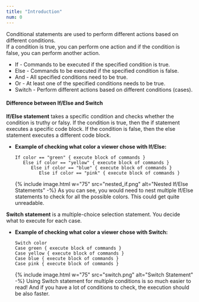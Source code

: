 ```yaml
---
title: "Introduction"
num: 0
---
```


Conditional statements are used to perform different actions based on different conditions.\
 If a condition is true, you can perform one action and if the condition is false, you can perform another action.      

- If - Commands to be executed if the specified condition is true.
- Else - Commands to be executed if the specified condition is false.
- And - All specified conditions need to be true.
- Or - At least one of the specified conditions needs to be true.
- Switch - Perform different actions based on different conditions (cases). 

#### Difference between If/Else and Switch
**If/Else statement** takes a specific condition and checks whether the condition is truthy or falsy. If the condition is true, then the if statement executes a specific code block. If the condition is false, then the else statement executes a different code block.  

  - **Example of checking what color a viewer chose with If/Else:**
    ```
    If color == "green" { execute block of commands }
       Else if color == "yellow" { execute block of commands }
          Else if color == "blue" { execute block of commands }
             Else if color == "pink" { execute block of commands }
    ```
    {% include image.html w="75" src="nested_if.png" alt="Nested If/Else Statements" -%} As you can see, you would need to nest multiple If/Else statements to check for all the possible colors. This could get quite unreadable.

**Switch statement** is a multiple-choice selection statement. You decide what to execute for each case.  

  - **Example of checking what color a viewer chose with Switch:**
    ```
    Switch color
    Case green { execute block of commands }
    Case yellow { execute block of commands }
    Case blue { execute block of commands }
    Case pink { execute block of commands }
    ```  
    {% include image.html w="75" src="switch.png" alt="Switch Statement" -%}
    Using Switch statement for multiple conditions is so much easier to read! And if you have a lot of conditions to check, the execution should be also faster.












